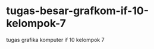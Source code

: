 tugas-besar-grafkom-if-10-kelompok-7
====================================

tugas grafika komputer if 10 kelompok 7